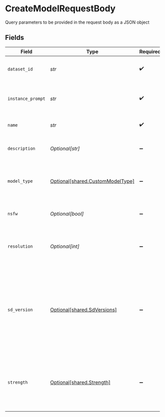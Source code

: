 # CreateModelRequestBody

Query parameters to be provided in the request body as a JSON object


## Fields

| Field                                                                                                                                      | Type                                                                                                                                       | Required                                                                                                                                   | Description                                                                                                                                |
| ------------------------------------------------------------------------------------------------------------------------------------------ | ------------------------------------------------------------------------------------------------------------------------------------------ | ------------------------------------------------------------------------------------------------------------------------------------------ | ------------------------------------------------------------------------------------------------------------------------------------------ |
| `dataset_id`                                                                                                                               | *str*                                                                                                                                      | :heavy_check_mark:                                                                                                                         | The ID of the dataset to train the model on.                                                                                               |
| `instance_prompt`                                                                                                                          | *str*                                                                                                                                      | :heavy_check_mark:                                                                                                                         | The instance prompt to use during training.                                                                                                |
| `name`                                                                                                                                     | *str*                                                                                                                                      | :heavy_check_mark:                                                                                                                         | The name of the model.                                                                                                                     |
| `description`                                                                                                                              | *Optional[str]*                                                                                                                            | :heavy_minus_sign:                                                                                                                         | The description of the model.                                                                                                              |
| `model_type`                                                                                                                               | [Optional[shared.CustomModelType]](../../models/shared/custommodeltype.md)                                                                 | :heavy_minus_sign:                                                                                                                         | The category the most accurately reflects the model.                                                                                       |
| `nsfw`                                                                                                                                     | *Optional[bool]*                                                                                                                           | :heavy_minus_sign:                                                                                                                         | Whether or not the model is NSFW.                                                                                                          |
| `resolution`                                                                                                                               | *Optional[int]*                                                                                                                            | :heavy_minus_sign:                                                                                                                         | The resolution for training. Must be 512 or 768.                                                                                           |
| `sd_version`                                                                                                                               | [Optional[shared.SdVersions]](../../models/shared/sdversions.md)                                                                           | :heavy_minus_sign:                                                                                                                         | The base version of stable diffusion to use if not using a custom model. v1_5 is 1.5, v2 is 2.1, if not specified it will default to v1_5. |
| `strength`                                                                                                                                 | [Optional[shared.Strength]](../../models/shared/strength.md)                                                                               | :heavy_minus_sign:                                                                                                                         | When training using the PIXEL_ART model type, this influences the training strength.                                                       |